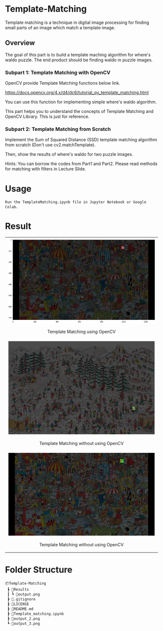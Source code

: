 # Template-Matching
Template matching is a technique in digital image processing for finding small parts of an image which match a template image.

## Overview
The goal of this part is to build a template maching algorithm for where's waldo puzzle. 
The end product should be finding waldo in puzzle images. 

### Subpart 1: Template Matching with OpenCV
OpenCV provide Template Matching functions below link. 

https://docs.opencv.org/4.x/d4/dc6/tutorial_py_template_matching.html

You can use this function for implementing simple where's waldo algorithm.

This part helps you to understand the concepts of Template Matching and OpenCV Library. This is just for reference.

### Subpart 2: Template Matching from Scratch

Implement the Sum of Squared Distance (SSD) template matching algorithm from scratch (Don't use cv2.matchTemplate).

Then, show the results of where's waldo for two puzzle images.

Hints: You can borrow the codes from Part1 and Part2. Please read methods for matching with filters in Lecture Slide.  

# Usage
```
Run the TemplateMatching.ipynb file in Jupyter Notebook or Google Colab.
```

# Result

<table>
    <tr><td><img src="Results/output.png"><p align='center'>Template Matching using OpenCV</p></td></tr>
    <tr><td><img src="Results/output_2.png"><p align='center'>Template Matching without using OpenCV</p></td></tr>
    <tr><td><img src="Results/output_3.png"><p align='center'>Template Matching without using OpenCV</p></td></tr>
</table>

# Folder Structure
```
📦Template-Matching
 ┣ 📂Results
 ┃ ┗ 📜output.png
 ┣ 📜.gitignore
 ┣ 📜LICENSE
 ┣ 📜README.md
 ┣ 📜Template_matching.ipynb
 ┣ 📜output_2.png
 ┗ 📜output_3.png
```